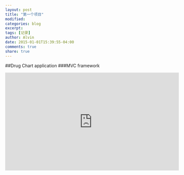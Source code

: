 ```yaml
---
layout: post
title: "第一个项目"
modified:
categories: blog
excerpt:
tags: [记录]
author: Alvin
date: 2015-01-01T15:39:55-04:00
comments: true
share: true
---
```



##Drug Chart application
###MVC framework


<iframe width="560" height="315" src="http://www.youtube.com/embed/PWf4WUoMXwg" frameborder="0"> </iframe>



<!-- 多说评论框 start -->
<div class="ds-thread" data-thread-key="hello world" data-title="hello world" ></div>
<!-- 多说评论框 end -->
<!-- 多说公共JS代码 start (一个网页只需插入一次) -->
<script type="text/javascript">
var duoshuoQuery = {short_name:"goaheadalvin"};
(function() {
var ds = document.createElement('script');
ds.type = 'text/javascript';ds.async = true;
ds.src = (document.location.protocol == 'https:' ? 'https:' : 'http:') + '//static.duoshuo.com/embed.js';
ds.charset = 'UTF-8';
(document.getElementsByTagName('head')[0] 
|| document.getElementsByTagName('body')[0]).appendChild(ds);
})();
</script>
<!-- 多说公共JS代码 end -->